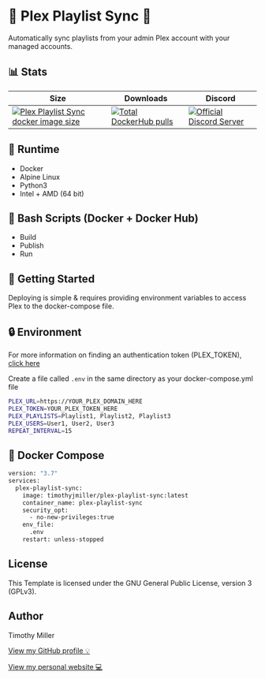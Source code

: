 # 🐍 Plex Playlist Sync 🔄 

Automatically sync playlists from your admin Plex account with your managed accounts.

## 📊 Stats

| Size  | Downloads | Discord |
| ------------- | ------------- | ------------- |
| [![Plex Playlist Sync docker image size](https://img.shields.io/docker/image-size/timothyjmiller/plex-playlist-sync?style=flat-square)](https://hub.docker.com/r/timothyjmiller/plex-playlist-sync "plex-playlist-sync docker image size")  | [![Total DockerHub pulls](https://img.shields.io/docker/pulls/timothyjmiller/plex-playlist-sync?style=flat-square)](https://hub.docker.com/r/timothyjmiller/plex-playlist-sync "Total DockerHub pulls")  | [![Official Discord Server](https://img.shields.io/discord/785778163887112192?style=flat-square)](https://discord.gg/UgGmwMvNxm "Official Discord Server")

## 🏃 Runtime

- Docker
- Alpine Linux
- Python3
- Intel + AMD (64 bit)

## 🔋 Bash Scripts (Docker + Docker Hub)

- Build
- Publish
- Run

## 🚦 Getting Started

Deploying is simple & requires providing environment variables to access Plex to the docker-compose file.

## 🔒 Environment

For more information on finding an authentication token (PLEX_TOKEN), [click here](https://support.plex.tv/articles/204059436-finding-an-authentication-token-x-plex-token/)

Create a file called `.env` in the same directory as your docker-compose.yml file

```bash
PLEX_URL=https://YOUR_PLEX_DOMAIN_HERE
PLEX_TOKEN=YOUR_PLEX_TOKEN_HERE
PLEX_PLAYLISTS=Playlist1, Playlist2, Playlist3
PLEX_USERS=User1, User2, User3
REPEAT_INTERVAL=15
```

## 🐳 Docker Compose

```bash
version: "3.7"
services:
  plex-playlist-sync:
    image: timothyjmiller/plex-playlist-sync:latest
    container_name: plex-playlist-sync
    security_opt:
      - no-new-privileges:true
    env_file:
      .env
    restart: unless-stopped
```

## License

This Template is licensed under the GNU General Public License, version 3 (GPLv3).

## Author

Timothy Miller

[View my GitHub profile 💡](https://github.com/timothymiller)

[View my personal website 💻](https://timknowsbest.com)
